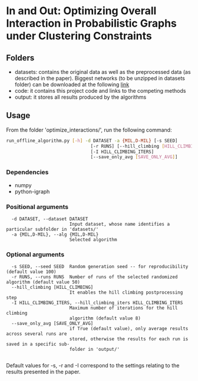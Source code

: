 # In and Out: Optimizing Overall Interaction in Probabilistic Graphs under Clustering Constraints



## Folders
- datasets:  contains the original data as well as the preprocessed data (as described in the paper). Biggest networks (to be unzipped in datasets folder) can be downloaded at the following [link](https://drive.google.com/open?id=1r0krGQMm0QyUAbJlGZSxTmm2ULaajBKI)
- code: it contains this project code and links to the competing methods 
- output: it stores all results produced by the algorithms 

## Usage

From the folder 'optimize_interactions/', run the following command:
```bash
run_offline_algorithm.py [-h] -d DATASET -a {MIL,D-MIL} [-s SEED]
                                [-r RUNS] [--hill_climbing [HILL_CLIMBING]]
                                [-I HILL_CLIMBING_ITERS]
                                [--save_only_avg [SAVE_ONLY_AVG]]
```
### Dependencies
- numpy
- python-igraph


### Positional arguments
```
  -d DATASET, --dataset DATASET
                        Input dataset, whose name identifies a particular subfolder in 'datasets/'
  -a {MIL,D-MIL}, --alg {MIL,D-MIL}
                        Selected algorithm 
```
### Optional arguments
```
  -s SEED, --seed SEED  Random generation seed -- for reproducibility (default value 100)
  -r RUNS, --runs RUNS  Number of runs of the selected randomized algorithm (default value 50) 
  --hill_climbing [HILL_CLIMBING]
                        It enables the hill climbing postprocessing step
  -I HILL_CLIMBING_ITERS, --hill_climbing_iters HILL_CLIMBING_ITERS
                        Maximum number of iterations for the hill climbing
                        algorithm (default value 8)
  --save_only_avg [SAVE_ONLY_AVG]
                        if True (default value), only average results across several runs are
                        stored, otherwise the results for each run is saved in a specific sub-
                        folder in 'output/'
                    
```
Default values for -s, -r and -I correspond to the settings relating to the results presented in the paper.
